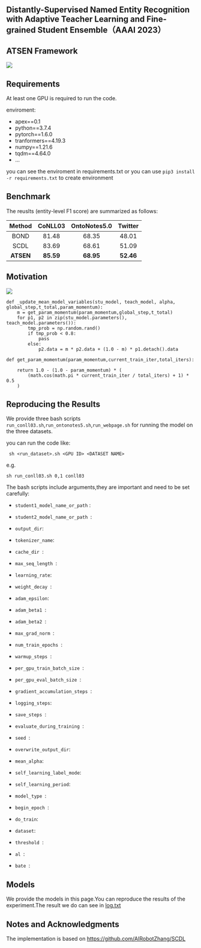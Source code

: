 ## Distantly-Supervised Named Entity Recognition with Adaptive Teacher Learning and  Fine-grained Student Ensemble（AAAI 2023）



## ATSEN Framework

![](https://github.com/zenhjunpro/ATSEN/blob/main/image/%E6%A1%86%E6%9E%B6.png)

## Requirements

At least one GPU is required to run the code.

enviroment:

- apex==0.1
- python==3.7.4
- pytorch==1.6.0
- tranformers==4.19.3
- numpy==1.21.6
- tqdm==4.64.0
- ...

you can see the enviroment in requirements.txt or you can use `pip3 install -r requirements.txt` to create environment

## Benchmark

The reuslts (entity-level F1 score) are summarized as follows:

|  Method   |  CoNLL03  | OntoNotes5.0 |  Twitter  |
| :-------: | :-------: | :----------: | :-------: |
|   BOND    |   81.48   |    68.35     |   48.01   |
|   SCDL    |   83.69   |    68.61     |   51.09   |
| **ATSEN** | **85.59** |  **68.95**   | **52.46** |

## Motivation

![](https://github.com/zenhjunpro/ATSEN/blob/main/image/2.png)

```
def _update_mean_model_variables(stu_model, teach_model, alpha, global_step,t_total,param_momentum):
    m = get_param_momentum(param_momentum,global_step,t_total)
    for p1, p2 in zip(stu_model.parameters(), teach_model.parameters()):    
        tmp_prob = np.random.rand()
        if tmp_prob < 0.8:
            pass
        else:
            p2.data = m * p2.data + (1.0 - m) * p1.detach().data
            
def get_param_momentum(param_momentum,current_train_iter,total_iters):

    return 1.0 - (1.0 - param_momentum) * (
        (math.cos(math.pi * current_train_iter / total_iters) + 1) * 0.5
    )
```



## Reproducing the Results

We provide three bash scripts `run_conll03.sh`,`run_ontonotes5.sh`,`run_webpage.sh` for running the model on the three datasets.

you can run the code like:

```
 sh <run_dataset>.sh <GPU ID> <DATASET NAME>
```

e.g.

```
sh run_conll03.sh 0,1 conll03
```

The bash scripts include arguments,they are important and need to be set carefully:

- `student1_model_name_or_path` :

- `student2_model_name_or_path `:

- `output_dir`:

- `tokenizer_name`:

- `cache_dir `:

- `max_seq_length `:

- `learning_rate`:

- `weight_decay `:

- `adam_epsilon`:

- `adam_beta1 `:

- `adam_beta2 `:

- `max_grad_norm `:

- `num_train_epochs `:

- `warmup_steps `:

- `per_gpu_train_batch_size `:

- `per_gpu_eval_batch_size `:

- `gradient_accumulation_steps `:

- `logging_steps`:

- `save_steps `:

- `evaluate_during_training `:

- `seed `:

- `overwrite_output_dir`:

- `mean_alpha`:

- `self_learning_label_mode`:

- `self_learning_period`:

- `model_type `:

- `begin_epoch `:

- `do_train`:

- `dataset`:

- `threshold `:

- `al `:

- `bate `:

## Models

We provide the models in this page.You can reproduce the results of the experiment.The result  we do can see in [log.txt](https://github.com/zenhjunpro/ATSEN/blob/main/log.txt)

## Notes and Acknowledgments

The implementation is based on https://github.com/AIRobotZhang/SCDL
